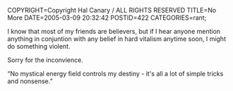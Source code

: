 COPYRIGHT=Copyright Hal Canary / ALL RIGHTS RESERVED
TITLE=No More
DATE=2005-03-09 20:32:42
POSTID=422
CATEGORIES=rant;

I know that most of my friends are believers, but if I hear anyone mention anything in conjuntion with any belief in hard vitalism anytime soon, I might do something violent.

Sorry for the inconvience.

“No mystical energy field controls my destiny - it's all a lot of simple tricks and nonsense.”
